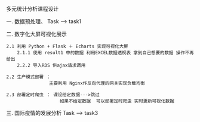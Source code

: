 多元统计分析课程设计

一. 数据预处理、 Task --> task1

二. 数字化大屏可视化展示

    2.1 利用 Python + Flask ＋ Echarts 实现可视化大屏
        2.1.1 使用 result1 中的数据 利用EXCEL数据透视表 拿到自己想要的数据 操作不再给出
        2.2.2 导入RDS 供ajax请求调用

    2.2 生产模式部署 ：
                    主要利用 Nginx作反向代理的网关实现负载均衡

    2.3 部署定时爬虫 ： 课设给定数据--->跳过
                        如果不给定数据  可以部署定时爬虫 实时更新可视化数据

三. 国际疫情的发展分析 Task --> task3



